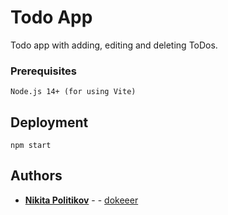 # Todo App
Todo app with adding, editing and deleting ToDos.

### Prerequisites

```
Node.js 14+ (for using Vite)
```

## Deployment


```
npm start
```



## Authors

* **[Nikita Politikov](https://vk.com/nikitapolitikov)** -  - [dokeeer](https://github.com/dokeeer)

